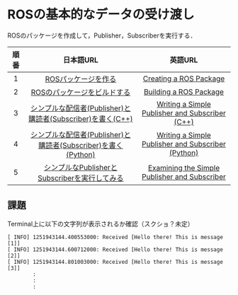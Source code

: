 # ROSの基本的なデータの受け渡し

ROSのパッケージを作成して，Publisher，Subscriberを実行する．

| 順番 | 日本語URL | 英語URL |
|:-:|:-:|:-:|
|1| [ROSパッケージを作る](http://wiki.ros.org/ja/ROS/Tutorials/CreatingPackage) | [Creating a ROS Package](http://wiki.ros.org/ROS/Tutorials/CreatingPackage) |
|2| [ROSのパッケージをビルドする](http://wiki.ros.org/ja/ROS/Tutorials/BuildingPackages) | [Building a ROS Package](http://wiki.ros.org/ROS/Tutorials/BuildingPackages) |
|3| [シンプルな配信者(Publisher)と購読者(Subscriber)を書く(C++)](http://wiki.ros.org/ja/ROS/Tutorials/WritingPublisherSubscriber%28c%2B%2B%29) | [Writing a Simple Publisher and Subscriber (C++)](http://wiki.ros.org/ROS/Tutorials/WritingPublisherSubscriber%28c%2B%2B%29) |
|4| [シンプルな配信者(Publisher)と購読者(Subscriber)を書く(Python)](http://wiki.ros.org/ja/ROS/Tutorials/WritingPublisherSubscriber%28python%29) | [Writing a Simple Publisher and Subscriber (Python)](http://wiki.ros.org/ROS/Tutorials/WritingPublisherSubscriber%28python%29) |
|5| [シンプルなPublisherとSubscriberを実行してみる](http://wiki.ros.org/ja/ROS/Tutorials/ExaminingPublisherSubscriber) | [Examining the Simple Publisher and Subscriber](http://wiki.ros.org/ROS/Tutorials/ExaminingPublisherSubscriber) |

## 課題

Terminal上に以下の文字列が表示されるか確認（スクショ？未定）

```
[ INFO] 1251943144.400553000: Received [Hello there! This is message [1]]
[ INFO] 1251943144.600712000: Received [Hello there! This is message [2]]
[ INFO] 1251943144.801003000: Received [Hello there! This is message [3]]
        :
        :
        :
```
